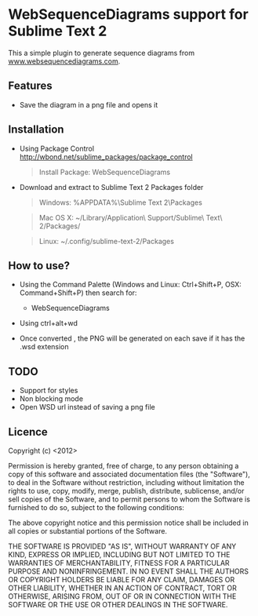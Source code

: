 WebSequenceDiagrams support for Sublime Text 2
==============================================

This a simple plugin to generate sequence diagrams from www.websequencediagrams.com.

Features
---------

- Save the diagram in a png file and opens it


Installation
-------------

- Using Package Control http://wbond.net/sublime_packages/package_control

    > Install Package: WebSequenceDiagrams

- Download and extract to Sublime Text 2 Packages folder

    > Windows:  %APPDATA%\Sublime Text 2\Packages
    
    > Mac OS X: ~/Library/Application\ Support/Sublime\ Text\ 2/Packages/
    
    > Linux:    ~/.config/sublime-text-2/Packages

How to use?
-------------

- Using the Command Palette (Windows and Linux: Ctrl+Shift+P, OSX: Command+Shift+P) then search for:

    - WebSequenceDiagrams

- Using ctrl+alt+wd
- Once converted , the PNG will be generated on each save if it has the .wsd extension

TODO
----

- Support for styles
- Non blocking mode
- Open WSD url instead of saving a png file

Licence
-------

Copyright (c) <2012> <Florian Fesseler>

Permission is hereby granted, free of charge, to any person obtaining a copy of this software and associated documentation files (the "Software"), to deal in the Software without restriction, including without limitation the rights to use, copy, modify, merge, publish, distribute, sublicense, and/or sell copies of the Software, and to permit persons to whom the Software is furnished to do so, subject to the following conditions:

The above copyright notice and this permission notice shall be included in all copies or substantial portions of the Software.

THE SOFTWARE IS PROVIDED "AS IS", WITHOUT WARRANTY OF ANY KIND, EXPRESS OR IMPLIED, INCLUDING BUT NOT LIMITED TO THE WARRANTIES OF MERCHANTABILITY, FITNESS FOR A PARTICULAR PURPOSE AND NONINFRINGEMENT. IN NO EVENT SHALL THE AUTHORS OR COPYRIGHT HOLDERS BE LIABLE FOR ANY CLAIM, DAMAGES OR OTHER LIABILITY, WHETHER IN AN ACTION OF CONTRACT, TORT OR OTHERWISE, ARISING FROM, OUT OF OR IN CONNECTION WITH THE SOFTWARE OR THE USE OR OTHER DEALINGS IN THE SOFTWARE.
